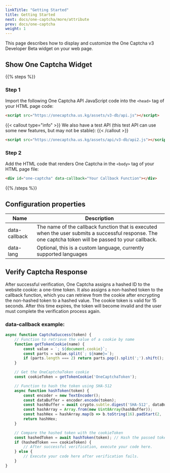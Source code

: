```yaml
---
linkTitle: "Getting Started"
title: Getting Started 
next: docs/one-captcha/more/attribute
prev: docs/one-captcha
weight: 1
---
```


This page describes how to display and customize the One Captcha v3 Developer Beta widget on your web page.

## Show One Captcha Widget

{{% steps %}}

### Step 1

Import the following One Captcha API JavaScript code into the `<head>` tag of your HTML page code:

```html
<script src="https://onecaptcha.us.kg/assets/v3-db/api.js"></script>
```

{{< callout type="info" >}}
  We also have a test API (this test API can use some new features, but may not be stable):
{{< /callout >}}

```html
<script src="https://onecaptcha.us.kg/assets/api/v3-db/api2.js"></script>
```

### Step 2

Add the HTML code that renders One Captcha in the `<body>` tag of your HTML page file:

```html
<div id="one-captcha" data-callback="Your Callback Function"></div>
```

{{% /steps %}}

## Configuration properties

| Name | Description |
| ---- | ----------- |
| data-callback | The name of the callback function that is executed when the user submits a successful response. The one captcha token will be passed to your callback. |
| data-lang | Optional, this is a custom language, currently supported languages |

## Verify Captcha Response

After successful verification, One Captcha assigns a hashed ID to the website cookie: a one-time token. It also assigns a non-hashed token to the callback function, which you can retrieve from the cookie after encrypting the non-hashed token to a hashed value. The cookie token is valid for 15 seconds. After this time expires, the token will become invalid and the user must complete the verification process again.

### data-callback example:

```javascript {linenos=table,linenostart=1,hl_lines=[24,26]}
async function CaptchaSuccess(token) {
    // Function to retrieve the value of a cookie by name
    function getTokenCookie(name) {
        const value = `; ${document.cookie}`;
        const parts = value.split(`; ${name}=`);
        if (parts.length === 2) return parts.pop().split(';').shift();
    }

    // Get the OneCaptchaToken cookie
    const cookieToken = getTokenCookie('OneCaptchaToken');

    // Function to hash the token using SHA-512
    async function hashToken(token) {
        const encoder = new TextEncoder();
        const dataBuffer = encoder.encode(token);
        const hashBuffer = await crypto.subtle.digest('SHA-512', dataBuffer);
        const hashArray = Array.from(new Uint8Array(hashBuffer));
        const hashHex = hashArray.map(b => b.toString(16).padStart(2, '0')).join('');
        return hashHex;
    }

    // Compare the hashed token with the cookieToken
    const hashedToken = await hashToken(token); // Hash the passed token
    if (hashedToken === cookieToken) {
        // After successful verification, execute your code here.
    } else {
        // Execute your code here after verification fails.
    }
}

```

